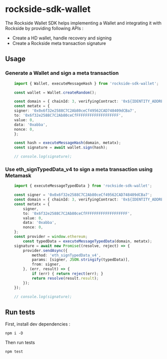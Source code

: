 # rockside-sdk-wallet

The Rockside Wallet SDK helps implementing a Wallet and integrating it with Rockside by providing following APIs :
* Create a HD wallet, handle recovery and signing
* Create a Rockside meta transaction signature

## Usage

### Generate a Wallet and sign a meta transaction

```typescript
    import { Wallet, executeMessageHash } from 'rockside-sdk-wallet';

    const wallet = Wallet.createRandom();

    const domain = { chainId: 3, verifyingContract: '0x${IDENTITY_ADDRESS}' };
    const metatx = {
	signer: '0x0x6f32e2588C7C2Ab80ceCf49562CAD748409dCBa7',
	to: '0x6f32e2588C7C2Ab80ceCfFFFFFFFFFFFFFFFFFFF',
	value: 0,
	data: '0xabba',
	nonce: 0,
    };

    const hash = executeMessageHash(domain, metatx);
    const signature = await wallet.sign(hash);

    // console.log(signature);
```

### Use eth_signTypedData_v4 to sign a meta transaction using Metamask

```typescript
	import { executeMessageTypedData } from 'rockside-sdk-wallet';

	const signer = '0x0x6f32e2588C7C2Ab80ceCf49562CAD748409dCBa7';
	const domain = { chainId: 3, verifyingContract: '0x${IDENTITY_ADDRESS}' };
	const metatx = {
		signer,
		to: '0x6f32e2588C7C2Ab80ceCfFFFFFFFFFFFFFFFFFFF',
		value: 0,
		data: '0xabba',
		nonce: 0,
	};
	const provider = window.ethereum;
        const typedData = executeMessageTypedData(domain, metatx);
	signature = await new Promise((resolve, reject) => {
		provider.sendAsync({
			method: 'eth_signTypedData_v4',
			params: [signer, JSON.stringify(typedData)],
			from: signer,
		}, (err, result) => {
			if (err) { return reject(err); }
			return resolve(result.result);
		});
	});

	// console.log(signature);
```

## Run tests

First, install dev dependencies :

```
npm i -D
```

Then run tests

```shell
npm test
```
